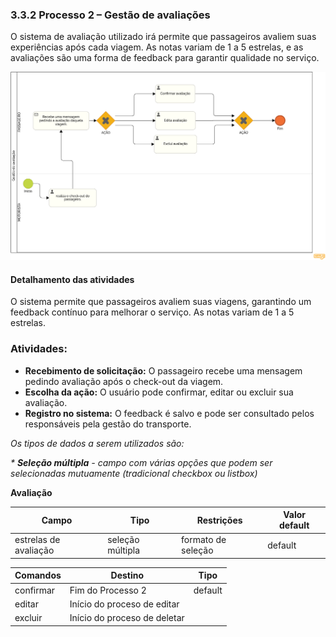 ### 3.3.2 Processo 2 – Gestão de avaliações

O sistema de avaliação utilizado irá permite que passageiros avaliem suas experiências após cada viagem. As notas variam de 1 a 5 estrelas, e as avaliações são uma forma de feedback para garantir qualidade no serviço.

![Gestao de avaliacoes](images/avaliacao.png)


#### Detalhamento das atividades

O sistema permite que passageiros avaliem suas viagens, garantindo um feedback contínuo para melhorar o serviço. As notas variam de 1 a 5 estrelas.  

### Atividades:  
- **Recebimento de solicitação:** O passageiro recebe uma mensagem pedindo avaliação após o check-out da viagem.  
- **Escolha da ação:** O usuário pode confirmar, editar ou excluir sua avaliação.  
- **Registro no sistema:** O feedback é salvo e pode ser consultado pelos responsáveis pela gestão do transporte.  


_Os tipos de dados a serem utilizados são:_

_* **Seleção múltipla** - campo com várias opções que podem ser selecionadas mutuamente (tradicional checkbox ou listbox)_


**Avaliação**

| **Campo**             | **Tipo**           | **Restrições**         | **Valor default** |
| ---                   | ---                | ---                    | ---               |
| estrelas de avaliação | seleção múltipla   | formato de seleção     |  default          |



| **Comandos**         |  **Destino**                   | **Tipo** |
| ---                  | ---                            | ---               |
| confirmar            | Fim do Processo 2              | default           |
| editar               | Início do proceso de editar    |                   |
| excluir              | Início do proceso de deletar   |                   |

